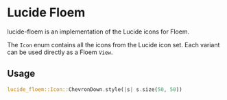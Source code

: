 # Lucide Floem

lucide-floem is an implementation of the Lucide icons for Floem.

The `Icon` enum contains all the icons from the Lucide icon set. Each variant can be used directly as a Floem `View`.

## Usage

```rust
lucide_floem::Icon::ChevronDown.style(|s| s.size(50, 50))
```
